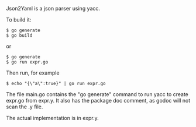 Json2Yaml is a json parser using yacc.

To build it:

	$ go generate
	$ go build

or

	$ go generate
	$ go run expr.go

Then run, for example 
	
	$ echo "{\"a\":true}" | go run expr.go


The file main.go contains the "go generate" command to run yacc to
create expr.go from expr.y. It also has the package doc comment,
as godoc will not scan the .y file.

The actual implementation is in expr.y.